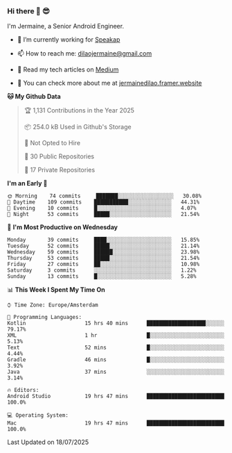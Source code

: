 ### Hi there 👋 😎
I'm Jermaine, a Senior Android Engineer.

- 🔭 I’m currently working for [Speakap](https://www.speakap.com/)

- 📫 How to reach me: dilaojermaine@gmail.com

- 📖 Read my tech articles on [Medium](https://jermainedilao.medium.com/)

- 👀 You can check more about me at [jermainedilao.framer.website](https://jermainedilao.framer.website)

<!--
**jermainedilao/jermainedilao** is a ✨ _special_ ✨ repository because its `README.md` (this file) appears on your GitHub profile.

Here are some ideas to get you started:

- 🔭 I’m currently working on ...
- 🌱 I’m currently learning ...
- 👯 I’m looking to collaborate on ...
- 🤔 I’m looking for help with ...
- 💬 Ask me about ...
- 📫 How to reach me: ...
- 😄 Pronouns: ...
- ⚡ Fun fact: ...
-->

<!--START_SECTION:waka-->
**🐱 My Github Data** 

> 🏆 1,131 Contributions in the Year 2025
 > 
> 📦 254.0 kB Used in Github's Storage 
 > 
> 🚫 Not Opted to Hire
 > 
> 📜 30 Public Repositories 
 > 
> 🔑 17 Private Repositories  
 > 
**I'm an Early 🐤** 

```text
🌞 Morning    74 commits     ███████░░░░░░░░░░░░░░░░░░   30.08% 
🌆 Daytime    109 commits    ███████████░░░░░░░░░░░░░░   44.31% 
🌃 Evening    10 commits     █░░░░░░░░░░░░░░░░░░░░░░░░   4.07% 
🌙 Night      53 commits     █████░░░░░░░░░░░░░░░░░░░░   21.54%

```
📅 **I'm Most Productive on Wednesday** 

```text
Monday       39 commits     ████░░░░░░░░░░░░░░░░░░░░░   15.85% 
Tuesday      52 commits     █████░░░░░░░░░░░░░░░░░░░░   21.14% 
Wednesday    59 commits     ██████░░░░░░░░░░░░░░░░░░░   23.98% 
Thursday     53 commits     █████░░░░░░░░░░░░░░░░░░░░   21.54% 
Friday       27 commits     ██░░░░░░░░░░░░░░░░░░░░░░░   10.98% 
Saturday     3 commits      ░░░░░░░░░░░░░░░░░░░░░░░░░   1.22% 
Sunday       13 commits     █░░░░░░░░░░░░░░░░░░░░░░░░   5.28%

```


📊 **This Week I Spent My Time On** 

```text
⌚︎ Time Zone: Europe/Amsterdam

💬 Programming Languages: 
Kotlin                   15 hrs 40 mins      ███████████████████░░░░░░   79.17% 
XML                      1 hr                █░░░░░░░░░░░░░░░░░░░░░░░░   5.13% 
Text                     52 mins             █░░░░░░░░░░░░░░░░░░░░░░░░   4.44% 
Gradle                   46 mins             █░░░░░░░░░░░░░░░░░░░░░░░░   3.92% 
Java                     37 mins             ░░░░░░░░░░░░░░░░░░░░░░░░░   3.14%

🔥 Editors: 
Android Studio           19 hrs 47 mins      █████████████████████████   100.0%

💻 Operating System: 
Mac                      19 hrs 47 mins      █████████████████████████   100.0%

```


 Last Updated on 18/07/2025
<!--END_SECTION:waka-->

